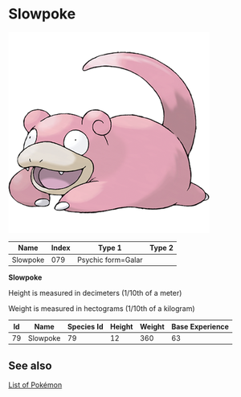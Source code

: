 # Slowpoke


![Slowpoke](images/079.png)

| **Name** | **Index** | **Type 1** | **Type 2** |
|----|----|----|----|
| Slowpoke | 079 | Psychic form=Galar  |  |

**Slowpoke** 


Height is measured in decimeters (1/10th of a meter)

Weight is measured in hectograms (1/10th of a kilogram)

| **Id** | **Name** | **Species Id** | **Height** | **Weight** | **Base Experience** |
|--------|----------|----------------|------------|------------|---------------------|
| 79 | Slowpoke | 79 | 12 | 360 | 63 |


## See also

[List of Pokémon](../pokemon.md)
